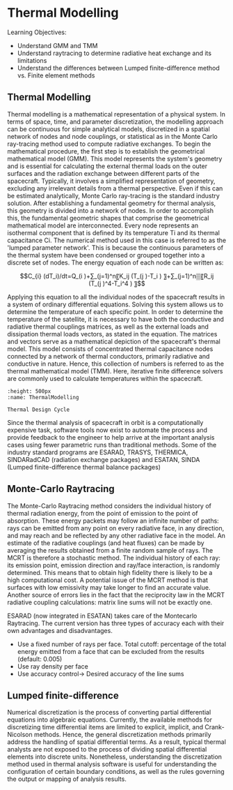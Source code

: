 # Thermal Modelling

Learning Objectives:
- Understand GMM and TMM
- Understand raytracing to determine radiative heat exchange and its limitations
- Understand the differences between Lumped finite-difference method vs. Finite element methods

## Thermal Modelling
Thermal modelling is a mathematical representation of a physical system. In terms of space, time, and parameter discretization, the modelling approach can be continuous for simple analytical models, discretized in a spatial network of nodes and node couplings, or statistical as in the Monte Carlo ray-tracing method used to compute radiative exchanges. 
To begin the mathematical procedure, the first step is to establish the geometrical mathematical model (GMM). 
This model represents the system's geometry and is essential for calculating the external thermal loads on the outer surfaces and the radiation exchange between different parts of the spacecraft. Typically, it involves a simplified representation of geometry, excluding any irrelevant details from a thermal perspective. Even if this can be estimated analytically, Monte Carlo ray-tracing is the standard industry solution.
After establishing a fundamental geometry for thermal analysis, this geometry is divided into a network of nodes. 
In order to accomplish this, the fundamental geometric shapes that comprise the geometrical mathematical model are interconnected. 
Every node represents an isothermal component that is defined by its temperature Ti and its thermal capacitance Ci. 
The numerical method used in this case is referred to as the 'lumped parameter network'. This is because the continuous parameters of the thermal system have been condensed or grouped together into a discrete set of nodes. 
The energy equation of each node can be written as: 

$$C_{i} (dT_i)/dt=Q_(i )+∑_(j=1)^n〖K_ij (T_(j )-T_i ) 〗+∑_(j=1)^n▒〖R_ij (T_(j )^4-T_i^4 ) 〗$$


Applying this equation to all the individual nodes of the spacecraft results in a system of ordinary differential equations. 
Solving this system allows us to determine the temperature of each specific point. 
In order to determine the temperature of the satellite, it is necessary to have both the conductive and radiative thermal couplings matrices, as well as the external loads and dissipation thermal loads vectors, as stated in the equation. 
The matrices and vectors serve as a mathematical depiction of the spacecraft's thermal model. This model consists of concentrated thermal capacitance nodes connected by a network of thermal conductors, primarily radiative and conductive in nature. Hence, this collection of numbers is referred to as the thermal mathematical model (TMM). 
Here, iterative finite difference solvers are commonly used to calculate temperatures within the spacecraft. 

```{figure} images/ThermalModelling.png
:height: 500px
:name: ThermalModelling

Thermal Design Cycle
```
Since the thermal analysis of spacecraft in orbit is a computationally expensive task, software tools now exist to automate the process and provide feedback to the engineer to help arrive at the important analysis cases using fewer parametric runs than traditional methods. 
Some of the industry standard programs are ESARAD, TRASYS, THERMICA, SINDARadCAD (radiation exchange packages) and ESATAN, SINDA (Lumped finite-difference thermal balance packages)

## Monte-Carlo Raytracing 
The Monte-Carlo Raytracing method considers the individual history of thermal radiation energy, from the point of emission to the point of absorption. 
These energy packets may follow an infinite number of paths: rays can be emitted from any point on every radiative face, in any direction, and may reach and be reflected by any other radiative face in the model. An estimate of the radiative couplings (and heat fluxes) can be made by averaging the results obtained from a finite random sample of rays.
The MCRT is therefore a stochastic method. The individual history of each ray: its emission point, emission direction and ray/face interaction, is randomly determined. This means that to obtain high fidelity there is likely to be a high computational cost. 
A potential issue of the MCRT method is that surfaces with low emissivity may take longer to find an accurate value. Another source of errors lies in the fact that the reciprocity law in the MCRT
radiative coupling calculations: matrix line sums will not be exactly one. 

ESARAD (now integrated in ESATAN) takes care of the Montecarlo Raytracing. The current version has three types of accuracy each with their own advantages and disadvantages. 
- Use a fixed number of rays per face. Total cutoff: percentage of the total energy emitted from a face that can be excluded from the results (default: 0.005)
- Use ray density per face
- Use accuracy control→ Desired accuracy of the line sums
 
 ## Lumped finite-difference
 
 Numerical discretization is the process of converting partial differential equations into algebraic equations. Currently, the available methods for discretizing time differential items are limited to explicit, implicit, and Crank-Nicolson methods. 
 Hence, the general discretization methods primarily address the handling of spatial differential terms. As a result, typical thermal analysts are not exposed to the process of dividing spatial differential elements into discrete units. 
 Nonetheless, understanding the discretization method used in thermal analysis software is useful for understanding the configuration of certain boundary conditions, as well as the rules governing the output or mapping of analysis results.